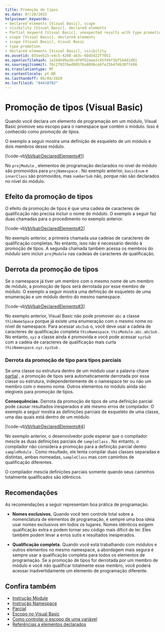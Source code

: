 ```yaml
---
title: Promoção de tipos
ms.date: 07/20/2015
helpviewer_keywords:
- declared elements [Visual Basic], scope
- visibility [Visual Basic], declared elements
- Partial keyword [Visual Basic], unexpected results with type promotion
- scope [Visual Basic], declared elements
- scope [Visual Basic], Visual Basic
- type promotion
- declared elements [Visual Basic], visibility
ms.assetid: 035eeb15-e4c5-4288-ab3c-6bd5d22f7051
ms.openlocfilehash: 1e284b99a36cdf0f62aee2c45fd9f3bf544d1d81
ms.sourcegitcommit: f8c270376ed905f6a8896ce0fe25b4f4b38ff498
ms.translationtype: MT
ms.contentlocale: pt-BR
ms.lasthandoff: 06/04/2020
ms.locfileid: "84410702"
---
```

# <a name="type-promotion-visual-basic"></a>Promoção de tipos (Visual Basic)
Quando você declara um elemento de programação em um módulo, Visual Basic promove seu escopo para o namespace que contém o módulo. Isso é conhecido como *promoção de tipos*.  
  
 O exemplo a seguir mostra uma definição de esqueleto de um módulo e dois membros desse módulo.  
  
 [!code-vb[VbVbalrDeclaredElements#1](~/samples/snippets/visualbasic/VS_Snippets_VBCSharp/VbVbalrDeclaredElements/VB/Class1.vb#1)]  
  
 No `projModule` , elementos de programação declarados no nível de módulo são promovidos para `projNamespace` . No exemplo anterior, `basicEnum` e `innerClass` são promovidos, mas `numberSub` não, porque não são declarados no nível do módulo.  
  
## <a name="effect-of-type-promotion"></a>Efeito da promoção de tipos  
 O efeito da promoção de tipos é que uma cadeia de caracteres de qualificação não precisa incluir o nome do módulo. O exemplo a seguir faz duas chamadas para o procedimento no exemplo anterior.  
  
 [!code-vb[VbVbalrDeclaredElements#2](~/samples/snippets/visualbasic/VS_Snippets_VBCSharp/VbVbalrDeclaredElements/VB/Class1.vb#2)]  
  
 No exemplo anterior, a primeira chamada usa cadeias de caracteres de qualificação completas. No entanto, isso não é necessário devido à promoção de tipos. A segunda chamada também acessa os membros do módulo sem incluir `projModule` nas cadeias de caracteres de qualificação.  
  
## <a name="defeat-of-type-promotion"></a>Derrota da promoção de tipos  
 Se o namespace já tiver um membro com o mesmo nome de um membro de módulo, a promoção de tipos será derrotada por esse membro de módulo. O exemplo a seguir mostra uma definição de esqueleto de uma enumeração e um módulo dentro do mesmo namespace.  
  
 [!code-vb[VbVbalrDeclaredElements#3](~/samples/snippets/visualbasic/VS_Snippets_VBCSharp/VbVbalrDeclaredElements/VB/Class1.vb#3)]  
  
 No exemplo anterior, Visual Basic não pode promover `abc` a classe `thisNameSpace` porque já existe uma enumeração com o mesmo nome no nível de namespace. Para acessar `abcSub` o, você deve usar a cadeia de caracteres de qualificação completa `thisNamespace.thisModule.abc.abcSub` . No entanto, `xyz` a classe ainda é promovida e você pode acessar `xyzSub` com a cadeia de caracteres de qualificação mais curta `thisNamespace.xyz.xyzSub` .  
  
### <a name="defeat-of-type-promotion-for-partial-types"></a>Derrota da promoção de tipo para tipos parciais  
 Se uma classe ou estrutura dentro de um módulo usar a palavra-chave [partial](../../../language-reference/modifiers/partial.md) , a promoção de tipos será automaticamente derrotada por essa classe ou estrutura, independentemente de o namespace ter ou não um membro com o mesmo nome. Outros elementos no módulo ainda são elegíveis para promoção de tipos.  
  
 **Consequências.** Derrota da promoção de tipos de uma definição parcial pode causar resultados inesperados e até mesmo erros de compilador. O exemplo a seguir mostra as definições parciais de esqueleto de uma classe, uma das quais está dentro de um módulo.  
  
 [!code-vb[VbVbalrDeclaredElements#4](~/samples/snippets/visualbasic/VS_Snippets_VBCSharp/VbVbalrDeclaredElements/VB/Class1.vb#4)]  
  
 No exemplo anterior, o desenvolvedor pode esperar que o compilador mescle as duas definições parciais de `sampleClass` . No entanto, o compilador não considera a promoção para a definição parcial dentro `sampleModule` . Como resultado, ele tenta compilar duas classes separadas e distintas, ambas nomeadas, `sampleClass` mas com caminhos de qualificação diferentes.  
  
 O compilador mescla definições parciais somente quando seus caminhos totalmente qualificados são idênticos.  
  
## <a name="recommendations"></a>Recomendações  
 As recomendações a seguir representam boa prática de programação.  
  
- **Nomes exclusivos.** Quando você tem controle total sobre a nomenclatura de elementos de programação, é sempre uma boa ideia usar nomes exclusivos em todos os lugares. Nomes idênticos exigem qualificação extra e podem tornar seu código mais difícil de ler. Eles também podem levar a erros sutis e resultados inesperados.  
  
- **Qualificação completa.** Quando você está trabalhando com módulos e outros elementos no mesmo namespace, a abordagem mais segura é sempre usar a qualificação completa para todos os elementos de programação. Se a promoção de tipos for derrotada por um membro de módulo e você não qualificar totalmente esse membro, você poderá acessar inadvertidamente um elemento de programação diferente.  
  
## <a name="see-also"></a>Confira também

- [Instrução Module](../../../language-reference/statements/module-statement.md)
- [Instrução Namespace](../../../language-reference/statements/namespace-statement.md)
- [Parcial](../../../language-reference/modifiers/partial.md)
- [Escopo no Visual Basic](scope.md)
- [Como controlar o escopo de uma variável](how-to-control-the-scope-of-a-variable.md)
- [Referências a elementos declarados](references-to-declared-elements.md)
